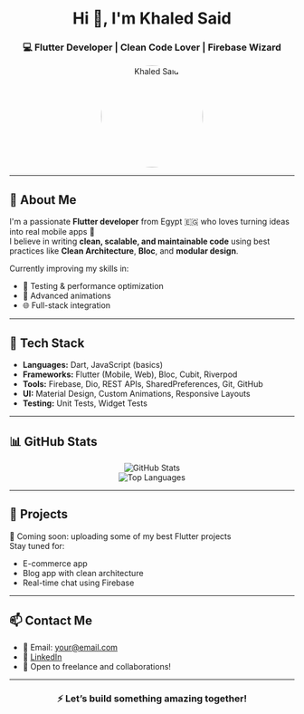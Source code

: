 <h1 align="center">Hi 👋, I'm Khaled Said</h1>
<h3 align="center">💻 Flutter Developer | Clean Code Lover | Firebase Wizard</h3>

<p align="center">
  <img src="" alt="Khaled Said" width="180" style="border-radius: 50%;" />
</p>

---

## 🧠 About Me

I'm a passionate **Flutter developer** from Egypt 🇪🇬 who loves turning ideas into real mobile apps 📱  
I believe in writing **clean, scalable, and maintainable code** using best practices like **Clean Architecture**, **Bloc**, and **modular design**.

Currently improving my skills in:
- 🔧 Testing & performance optimization
- 🎨 Advanced animations
- 🌐 Full-stack integration

---

## 🚀 Tech Stack

- **Languages:** Dart, JavaScript (basics)
- **Frameworks:** Flutter (Mobile, Web), Bloc, Cubit, Riverpod
- **Tools:** Firebase, Dio, REST APIs, SharedPreferences, Git, GitHub
- **UI:** Material Design, Custom Animations, Responsive Layouts
- **Testing:** Unit Tests, Widget Tests

---

## 📊 GitHub Stats

<p align="center">
  <img src="https://github-readme-stats.vercel.app/api?username=Khaled-said107&show_icons=true&theme=tokyonight" alt="GitHub Stats" />
  <br/>
  <img src="https://github-readme-stats.vercel.app/api/top-langs/?username=Khaled-said107&layout=compact&theme=tokyonight" alt="Top Languages" />
</p>

---

## 📱 Projects

🚧 Coming soon: uploading some of my best Flutter projects  
Stay tuned for:
- E-commerce app
- Blog app with clean architecture
- Real-time chat using Firebase

---

## 📫 Contact Me

- 📩 Email: your@email.com
- 🔗 [LinkedIn](https://linkedin.com/in/YOUR-LINK)
- 📱 Open to freelance and collaborations!

---

<h3 align="center">⚡ Let’s build something amazing together!</h3>
